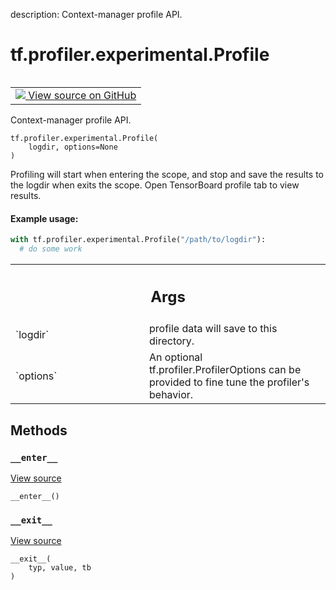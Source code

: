 description: Context-manager profile API.

<div itemscope itemtype="http://developers.google.com/ReferenceObject">
<meta itemprop="name" content="tf.profiler.experimental.Profile" />
<meta itemprop="path" content="Stable" />
<meta itemprop="property" content="__enter__"/>
<meta itemprop="property" content="__exit__"/>
<meta itemprop="property" content="__init__"/>
</div>

# tf.profiler.experimental.Profile

<!-- Insert buttons and diff -->

<table class="tfo-notebook-buttons tfo-api nocontent" align="left">
<td>
  <a target="_blank" href="https://github.com/tensorflow/tensorflow/blob/r2.4/tensorflow/python/profiler/profiler_v2.py#L189-L217">
    <img src="https://www.tensorflow.org/images/GitHub-Mark-32px.png" />
    View source on GitHub
  </a>
</td>
</table>



Context-manager profile API.

<pre class="devsite-click-to-copy prettyprint lang-py tfo-signature-link">
<code>tf.profiler.experimental.Profile(
    logdir, options=None
)
</code></pre>



<!-- Placeholder for "Used in" -->

Profiling will start when entering the scope, and stop and save the results to
the logdir when exits the scope. Open TensorBoard profile tab to view results.

#### Example usage:


```python
with tf.profiler.experimental.Profile("/path/to/logdir"):
  # do some work
```

<!-- Tabular view -->
 <table class="responsive fixed orange">
<colgroup><col width="214px"><col></colgroup>
<tr><th colspan="2"><h2 class="add-link">Args</h2></th></tr>

<tr>
<td>
`logdir`
</td>
<td>
profile data will save to this directory.
</td>
</tr><tr>
<td>
`options`
</td>
<td>
An optional tf.profiler.ProfilerOptions can be provided to fine
tune the profiler's behavior.
</td>
</tr>
</table>



## Methods

<h3 id="__enter__"><code>__enter__</code></h3>

<a target="_blank" href="https://github.com/tensorflow/tensorflow/blob/r2.4/tensorflow/python/profiler/profiler_v2.py#L213-L214">View source</a>

<pre class="devsite-click-to-copy prettyprint lang-py tfo-signature-link">
<code>__enter__()
</code></pre>




<h3 id="__exit__"><code>__exit__</code></h3>

<a target="_blank" href="https://github.com/tensorflow/tensorflow/blob/r2.4/tensorflow/python/profiler/profiler_v2.py#L216-L217">View source</a>

<pre class="devsite-click-to-copy prettyprint lang-py tfo-signature-link">
<code>__exit__(
    typ, value, tb
)
</code></pre>






